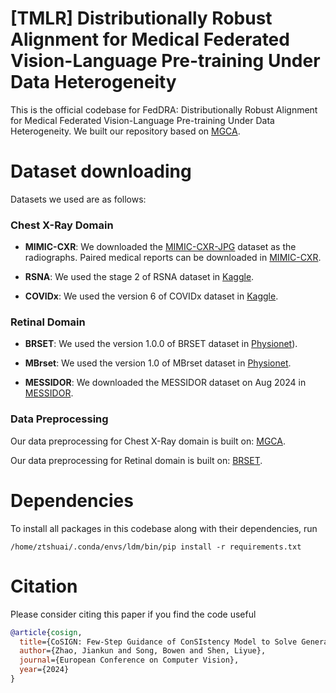 # [TMLR] Distributionally Robust Alignment for Medical Federated Vision-Language Pre-training Under Data Heterogeneity

This is the official codebase for FedDRA: Distributionally Robust Alignment for Medical Federated Vision-Language Pre-training Under Data Heterogeneity. We built our repository based on [MGCA](https://github.com/HKU-MedAI/MGCA).

# Dataset downloading

Datasets we used are as follows:

### Chest X-Ray Domain

- **MIMIC-CXR**: We downloaded the [MIMIC-CXR-JPG](https://physionet.org/content/mimic-cxr-jpg/2.0.0/) dataset as the radiographs. Paired medical reports can be downloaded in [MIMIC-CXR](https://physionet.org/content/mimic-cxr/2.0.0/mimic-cxr-reports.zip).

- **RSNA**: We used the stage 2 of RSNA dataset in [Kaggle](https://www.kaggle.com/competitions/rsna-pneumonia-detection-challenge/data). 

- **COVIDx**: We used the version 6 of COVIDx dataset in [Kaggle](https://www.kaggle.com/datasets/andyczhao/covidx-cxr2).

### Retinal Domain

- **BRSET**: We used the version 1.0.0 of BRSET dataset in [Physionet](https://physionet.org/content/brazilian-ophthalmological/1.0.0/)).

- **MBrset**: We used the version 1.0 of MBrset dataset in [Physionet](https://physionet.org/content/mbrset/1.0/).

- **MESSIDOR**: We downloaded the MESSIDOR dataset on Aug 2024 in [MESSIDOR](https://www.adcis.net/en/third-party/messidor/).
  

### Data Preprocessing

Our data preprocessing for Chest X-Ray domain is built on: [MGCA](https://github.com/HKU-MedAI/MGCA).

Our data preprocessing for Retinal domain is built on: [BRSET](https://github.com/luisnakayama/BRSET).


# Dependencies

To install all packages in this codebase along with their dependencies, run
```
/home/ztshuai/.conda/envs/ldm/bin/pip install -r requirements.txt
```

# Citation

Please consider citing this paper if you find the code useful

```bibtex
@article{cosign,
  title={CoSIGN: Few-Step Guidance of ConSIstency Model to Solve General INverse Problems},
  author={Zhao, Jiankun and Song, Bowen and Shen, Liyue},
  journal={European Conference on Computer Vision},
  year={2024}
}
```
